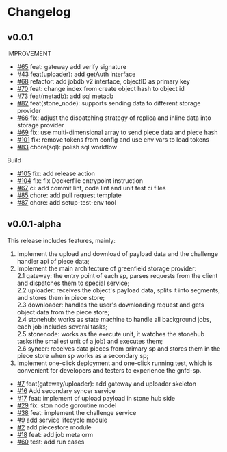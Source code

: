 # Changelog


## v0.0.1

IMPROVEMENT
* [\#65](https://github:com/bnb-chain/greenfield-storage-provider/pull/65) feat: gateway add verify signature
* [\#43](https://github:com/bnb-chain/greenfield-storage-provider/pull/43) feat(uploader): add getAuth interface
* [\#68](https://github:com/bnb-chain/greenfield-storage-provider/pull/68) refactor: add jobdb v2 interface, objectID as primary key
* [\#70](https://github:com/bnb-chain/greenfield-storage-provider/pull/70) feat: change index from create object hash to object id
* [\#73](https://github:com/bnb-chain/greenfield-storage-provider/pull/73) feat(metadb): add sql metadb
* [\#82](https://github:com/bnb-chain/greenfield-storage-provider/pull/82) feat(stone_node): supports sending data to different storage provider
* [\#66](https://github:com/bnb-chain/greenfield-storage-provider/pull/66) fix: adjust the dispatching strategy of replica and inline data into storage provider
* [\#69](https://github.com/bnb-chain/greenfield-storage-provider/pull/69) fix: use multi-dimensional array to send piece data and piece hash
* [\#101](https://github.com/bnb-chain/greenfield-storage-provider/pull/101) fix: remove tokens from config and use env vars to load tokens
* [\#83](https://github.com/bnb-chain/greenfield-storage-provider/pull/83) chore(sql): polish sql workflow

Build
* [\#105](https://github.com/bnb-chain/greenfield-storage-provider/pull/105) fix: add release action
* [\#104](https://github.com/bnb-chain/greenfield-storage-provider/pull/104) fix: fix Dockerfile entrypoint instruction
* [\#67](https://github.com/bnb-chain/greenfield-storage-provider/pull/67) ci: add commit lint, code lint and unit test ci files
* [\#85](https://github.com/bnb-chain/greenfield-storage-provider/pull/85) chore: add pull request template
* [\#87](https://github.com/bnb-chain/greenfield-storage-provider/pull/87) chore: add setup-test-env tool

## v0.0.1-alpha
This release includes features, mainly:
1. Implement the upload and download of payload data and the challenge handler api of piece data;
2. Implement the main architecture of greenfield storage provider:  
   2.1 gateway: the entry point of each sp, parses requests from the client and dispatches them to special service;  
   2.2 uploader: receives the object's payload data, splits it into segments, and stores them in piece store;   
   2.3 downloader: handles the user's downloading request and gets object data from the piece store;    
   2.4 stonehub: works as state machine to handle all background jobs, each job includes several tasks;   
   2.5 stonenode: works as the execute unit, it watches the stonehub tasks(the smallest unit of a job) and executes them;   
   2.6 syncer: receives data pieces from primary sp and stores them in the piece store when sp works as a secondary sp;
3. Implement one-click deployment and one-click running test, which is convenient for developers and testers to experience the gnfd-sp.

* [\#7](https://github.com/bnb-chain/greenfield-storage-provider/pull/7) feat(gateway/uploader): add gateway and uploader skeleton
* [\#16](https://github.com/bnb-chain/greenfield-storage-provider/pull/16) Add secondary syncer service
* [\#17](https://github.com/bnb-chain/greenfield-storage-provider/pull/17) feat: implement of upload payload in stone hub side
* [\#29](https://github.com/bnb-chain/greenfield-storage-provider/pull/28) fix: ston node goroutine model
* [\#38](https://github.com/bnb-chain/greenfield-storage-provider/pull/38) feat: implement the challenge service
* [\#9](https://github.com/bnb-chain/greenfield-storage-provider/pull/9) add service lifecycle module
* [\#2](https://github.com/bnb-chain/greenfield-storage-provider/pull/2) add piecestore module
* [\#18](https://github:com/bnb-chain/greenfield-storage-provider/pull/18) feat: add job meta orm
* [\#60](https://github:com/bnb-chain/greenfield-storage-provider/pull/60) test: add run cases
